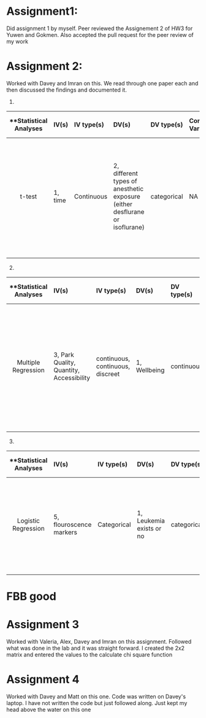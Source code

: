 # Assignment1:
Did assignment 1 by myself. Peer reviewed the Assignement 2 of HW3 for Yuwen and Gokmen. Also accepted the pull request for the peer review of my work

# Assignment 2: 
Worked with Davey and Imran on this. We read through one paper each and then discussed the findings and documented it.

1.     

| **Statistical Analyses	|  IV(s)  |  IV type(s) |  DV(s)  |  DV type(s)  |  Control Var | Control Var type  | Question to be answered | _H0_ | alpha | link to paper **| 
|:----------:|:----------|:------------|:-------------|:-------------|:------------|:------------- |:------------------|:----:|:-------:|:-------|
t-test	| 1, time | Continuous | 2, different types of anesthetic exposure (either desflurane or isoflurane)| categorical | NA | cNA | 	Question to be answered - Does early exposure to volatile anesthetics impair long-term associative learning and recognition memory? | Early exposure to volatile anesthetics has no effect on long-term associative learning or recognition memory | 0.05 | [ http://journals.plos.org/plosone/article?id=10.1371/journal.pone.0105340] |
  |||||||||
  
  2.
  | **Statistical Analyses	|  IV(s)  |  IV type(s) |  DV(s)  |  DV type(s)  |  Control Var | Control Var type  | Question to be answered | _H0_ | alpha | link to paper **| 
|:----------:|:----------|:------------|:-------------|:-------------|:------------|:------------- |:------------------|:----:|:-------:|:-------|
Multiple Regression	| 3, Park Quality, Quantity, Accessibility | continuous, continuous, discreet | 1, Wellbeing | continuous | 1, population density | continuous | 	Do indicators of park quantity, quality, and accessibility, would emerge as significant explanatory variables in models predicting wellbeing at the city level? | Higher rankings of Park Quality, Park Quantity, and Accessibility to Parks leads to less than, or equal to overall wellbeing | 0.05 | [Public Parks and Wellbeing in Urban Areas of the United States](http://journals.plos.org/plosone/article?id=10.1371/journal.pone.0153211) |
  |||||||||
  
  3.     

  | **Statistical Analyses	|  IV(s)  |  IV type(s) |  DV(s)  |  DV type(s)  |  Control Var | Control Var type  | Question to be answered | _H0_ | alpha | link to paper **| 
|:----------:|:----------|:------------|:-------------|:-------------|:------------|:------------- |:------------------|:----:|:-------:|:-------|
Logistic Regression	| 5, flouroscence markers | Categorical | 1, Leukemia exists or no| categorical | 2, cell size, side scatter | continuous  | 	AUC values of the test group are not different from the AUC values of the control group | AUC of test group = AUC of control group | 0.05 | Leukemia Prediction Using Sparse Logistic Regression](https://doi.org/10.1371/journal.pone.0072932) |
  |||||||||
  
  # FBB good

# Assignment 3
Worked with Valeria, Alex, Davey and Imran on this assignment. Followed what was done in the lab and it was straight forward. I created the 2x2 matrix and entered the values to the calculate chi square function

# Assignment 4
Worked with Davey and Matt on this one. Code was written on Davey's laptop. I have not written the code but just followed along. Just kept my head above the water on this one
